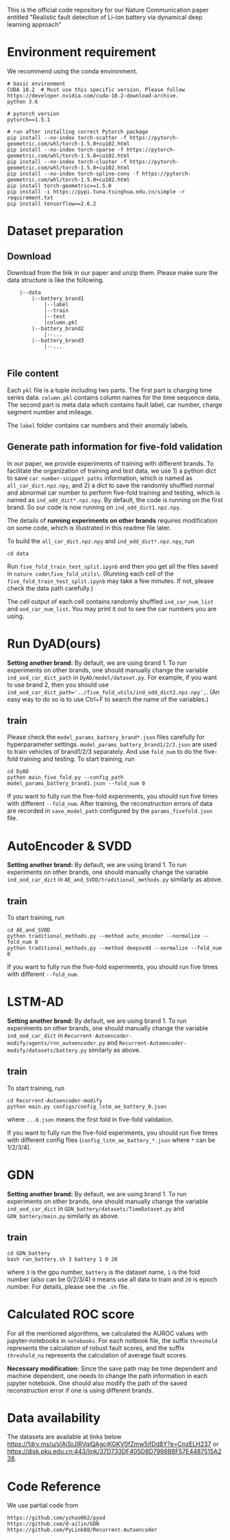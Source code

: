 This is the official code repository for our Nature Communication paper entitled
"Realistic fault detection of Li-ion battery via dynamical deep learning approach"

# Environment requirement
We recommend using the conda environment.
```
# basic environment
CUDA 10.2  # Must use this specific version. Please follow https://developer.nvidia.com/cuda-10.2-download-archive. 
python 3.6

# pytorch version
pytorch==1.5.1

# run after installing correct Pytorch package
pip install --no-index torch-scatter -f https://pytorch-geometric.com/whl/torch-1.5.0+cu102.html
pip install --no-index torch-sparse -f https://pytorch-geometric.com/whl/torch-1.5.0+cu102.html
pip install --no-index torch-cluster -f https://pytorch-geometric.com/whl/torch-1.5.0+cu102.html
pip install --no-index torch-spline-conv -f https://pytorch-geometric.com/whl/torch-1.5.0+cu102.html
pip install torch-geometric==1.5.0
pip install -i https://pypi.tuna.tsinghua.edu.cn/simple -r requirement.txt
pip install tensorflow==2.6.2
```
# Dataset preparation
## Download
Download from the link in our paper and unzip them. 
Please make sure the data structure is like the following. 


```
    |--data
        |--battery_brand1
            |--label
            |--train
            |--test
            |column.pkl
        |--battery_brand2
            |--...
        |--battery_brand3
            |--...
    
```


## File content

Each `pkl` file is a tuple including two parts. The first part is charging time series
data. `column.pkl` contains column names for the time sequence data. 
The second part is meta data which contains fault label, car number, charge segment number
and mileage. 

The `label` folder contains car numbers and their anomaly labels.

## Generate path information for five-fold validation

In our paper, we provide experiments of training with different brands.
To facilitate the organization of training and test data, we use 1) a python dict to save 
`car number-snippet paths` information, which is named as `all_car_dict.npz.npy`, and 2) a dict to save the
randomly shuffled normal and abnormal car number to perform five-fold training and testing, which is 
named as `ind_odd_dict*.npz.npy`. By default, the code is running on the first brand. So our code
is now running on `ind_odd_dict1.npz.npy`. 

The details of **running experiments on other brands** requires modification on some code, which is 
illustrated in this readme file later. 

To build the `all_car_dict.npz.npy` and `ind_odd_dict*.npz.npy`, run

`cd data`

Run `five_fold_train_test_split.ipynb` and then you get all the files saved in 
`nature code\five_fold_utils\`.
(Running each cell of the `five_fold_train_test_split.ipynb` may take 
a few minutes. If not, please check the data path carefully.)

The cell output of each cell contains randomly shuffled `ind_car_num_list` 
and `ood_car_num_list`. You may print it out to see the car numbers you are using. 


# Run DyAD(ours)

**Setting another brand:** By default, we are using brand 1. To run experiments on other brands, 
one should manually change the variable
`ind_ood_car_dict_path` in `DyAD/model/dataset.py`. For example, if you want to use brand 2, then you
should use `ind_ood_car_dict_path='../five_fold_utils/ind_odd_dict2.npz.npy',`. 
(An easy way to do so is to use Ctrl+F to search the name of the variables.)

## train
Please check the `model_params_battery_brand*.json` files carefully for hyperparameter settings. 
`model_params_battery_brand1/2/3.json` are used to train vehicles of brand1/2/3 separately.
And use `fold_num` to do the five-fold training and testing. To start training, run
```
cd DyAD
python main_five_fold.py --config_path model_params_battery_brand1.json --fold_num 0
```
If you want to fully run the five-fold experiments, you should run five times with different 
`--fold_num`.
After training, the reconstruction errors of data are recorded  in `save_model_path` configured by the
`params_fivefold.json` file.

# AutoEncoder & SVDD

**Setting another brand:** By default, we are using brand 1. To run experiments on other brands, 
one should manually change the variable
`ind_ood_car_dict` in `AE_and_SVDD/traditional_methods.py` similarly as above. 

## train
To start training, run
```
cd AE_and_SVDD
python traditional_methods.py --method auto_encoder --normalize --fold_num 0
python traditional_methods.py --method deepsvdd --normalize --fold_num 0
```
If you want to fully run the five-fold experiments, you should run five times with different 
`--fold_num`.


# LSTM-AD

**Setting another brand:** By default, we are using brand 1. To run experiments on other brands, 
one should manually change the variable
`ind_ood_car_dict` in `Recurrent-Autoencoder-modify/agents/rnn_autoencoder.py`
and `Recurrent-Autoencoder-modify/datasets/battery.py` similarly as above. 

## train
To start training, run
```
cd Recurrent-Autoencoder-modify
python main.py configs/config_lstm_ae_battery_0.json
```
where `...0.json` means the first fold in five-fold validation. 

If you want to fully run the five-fold experiments, you should run five times with different 
config files (`config_lstm_ae_battery_*.json` where `*` can be 1/2/3/4).

# GDN

**Setting another brand:** By default, we are using brand 1. To run experiments on other brands, 
one should manually change the variable
`ind_ood_car_dict` in `GDN_battery/datasets/TimeDataset.py` and `GDN_battery/main.py` 
similarly as above. 

## train
```
cd GDN_battery
bash run_battery.sh 3 battery 1 0 20
```
where `3` is the gpu number, `battery` is the dataset name, 
`1` is the fold number (also can be 0/2/3/4) `0` means use all data to train and `20` is epoch number.
For details, please see the `.sh` file. 

# Calculated ROC score
For all the mentioned algorithms, we calculated the AUROC values with 
jupyter-notebooks in `notebooks`. For each notbook file, the suffix `threshold` 
represents the calculation of robust fault scores, and the suffix 
`threshold_no` represents the calculation of average fault scores. 

**Necessary modification:** Since the save path may be time dependent and machine dependent, one needs
to change the path information in each jupyter notebook.
One should also modify the path of the saved reconstruction error
if one is using different brands. 

# Data availability
The datasets are available at links below
https://1drv.ms/u/s!AiSrJIRVqlQAgcjKGKV0fZmw5ifDd8Y?e=CnzELH237
or
https://disk.pku.edu.cn:443/link/37D733DF405D8D7998B8F57E4487515A238.

# Code Reference
We use partial code from 
```
https://github.com/yzhao062/pyod
https://github.com/d-ailin/GDN
https://github.com/PyLink88/Recurrent-Autoencoder
``` 
